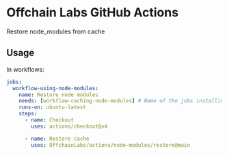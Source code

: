 # Offchain Labs GitHub Actions

Restore node_modules from cache

## Usage

In workflows:

```yml
jobs:
  workflow-using-node-modules:
    name: Restore node modules
    needs: [workflow-caching-node-modules] # Name of the jobs installing node_modules through node-module-save-cache action
    runs-on: ubuntu-latest
    steps:
      - name: Checkout
        uses: actions/checkout@v4

      - name: Restore cache
        uses: OffchainLabs/actions/node-modules/restore@main
```
